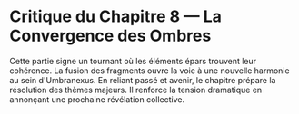 # Critique du Chapitre 8 — La Convergence des Ombres
Cette partie signe un tournant où les éléments épars trouvent leur cohérence.
La fusion des fragments ouvre la voie à une nouvelle harmonie au sein d'Umbranexus.
En reliant passé et avenir, le chapitre prépare la résolution des thèmes majeurs.
Il renforce la tension dramatique en annonçant une prochaine révélation collective.
